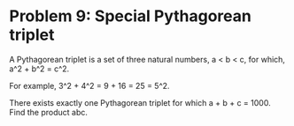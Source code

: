 # Problem 9: Special Pythagorean triplet

A Pythagorean triplet is a set of three natural numbers, a < b < c, for which, 
a^2 + b^2 = c^2.

For example, 3^2 + 4^2 = 9 + 16 = 25 = 5^2.

There exists exactly one Pythagorean triplet for which a + b + c = 1000. Find 
the product abc.
